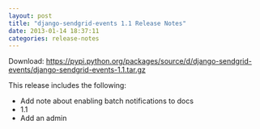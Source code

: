 ```yaml
---
layout: post
title: "django-sendgrid-events 1.1 Release Notes"
date: 2013-01-14 18:37:11
categories: release-notes
---
```


Download: <https://pypi.python.org/packages/source/d/django-sendgrid-events/django-sendgrid-events-1.1.tar.gz>

This release includes the following:

* Add note about enabling batch notifications to docs
* 1.1
* Add an admin

